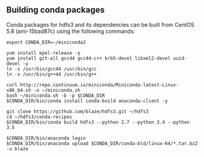 ## Building conda packages

Conda packages for hdfs3 and its dependencies can be built from CentOS 5.8
(ami-15bad87c) using the following commands:

```
export CONDA_DIR=~/miniconda2

yum install epel-release -y
yum install git-all gcc44 gcc44-c++ krb5-devel libxml2-devel uuid-devel -y
ln -s /usr/bin/gcc44 /usr/bin/gcc
ln -s /usr/bin/g++44 /usr/bin/g++

curl http://repo.continuum.io/miniconda/Miniconda-latest-Linux-x86_64.sh -o ~/miniconda.sh
bash ~/miniconda.sh -b -p $CONDA_DIR
$CONDA_DIR/bin/conda install conda-build anaconda-client -y

git clone https://github.com/blaze/hdfs3.git ~/hdfs3
cd ~/hdfs3/conda-recipes
$CONDA_DIR/bin/conda build hdfs3 --python 2.7 --python 3.4 --python 3.5

$CONDA_DIR/bin/anaconda login
$CONDA_DIR/bin/anaconda upload $CONDA_DIR/conda-bld/linux-64/*.tar.bz2 -u blaze
```
